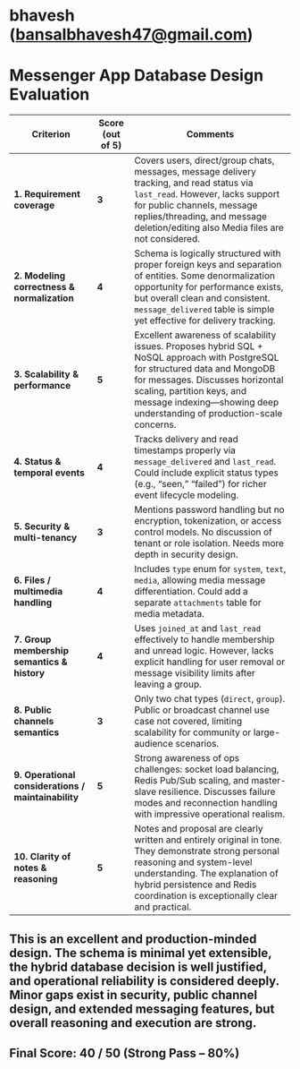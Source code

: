 # bhavesh (bansalbhavesh47@gmail.com)

# Messenger App Database Design Evaluation

| **Criterion**                                       | **Score (out of 5)** | **Comments**                                                                                                                                                                                                                                                                          |
| --------------------------------------------------- | -------------------- | ------------------------------------------------------------------------------------------------------------------------------------------------------------------------------------------------------------------------------------------------------------------------------------- |
| **1. Requirement coverage**                         | **3**                | Covers users, direct/group chats, messages, message delivery tracking, and read status via `last_read`. However, lacks support for public channels, message replies/threading, and message deletion/editing also Media files are not considered.                                                                            |
| **2. Modeling correctness & normalization**         | **4**                | Schema is logically structured with proper foreign keys and separation of entities. Some denormalization opportunity for performance exists, but overall clean and consistent. `message_delivered` table is simple yet effective for delivery tracking.                                |
| **3. Scalability & performance**                    | **5**                | Excellent awareness of scalability issues. Proposes hybrid SQL + NoSQL approach with PostgreSQL for structured data and MongoDB for messages. Discusses horizontal scaling, partition keys, and message indexing—showing deep understanding of production-scale concerns.               |
| **4. Status & temporal events**                     | **4**                | Tracks delivery and read timestamps properly via `message_delivered` and `last_read`. Could include explicit status types (e.g., “seen,” “failed”) for richer event lifecycle modeling.                                                                                               |
| **5. Security & multi-tenancy**                     | **3**                | Mentions password handling but no encryption, tokenization, or access control models. No discussion of tenant or role isolation. Needs more depth in security design.                                                                                                                 |
| **6. Files / multimedia handling**                  | **4**                | Includes `type` enum for `system`, `text`, `media`, allowing media message differentiation. Could add a separate `attachments` table for media metadata.                                                                                                                               |
| **7. Group membership semantics & history**         | **4**                | Uses `joined_at` and `last_read` effectively to handle membership and unread logic. However, lacks explicit handling for user removal or message visibility limits after leaving a group.                                                                                              |
| **8. Public channels semantics**                    | **3**                | Only two chat types (`direct`, `group`). Public or broadcast channel use case not covered, limiting scalability for community or large-audience scenarios.                                                                                                                             |
| **9. Operational considerations / maintainability** | **5**                | Strong awareness of ops challenges: socket load balancing, Redis Pub/Sub scaling, and master-slave resilience. Discusses failure modes and reconnection handling with impressive operational realism.                                                                                   |
| **10. Clarity of notes & reasoning**                | **5**                | Notes and proposal are clearly written and entirely original in tone. They demonstrate strong personal reasoning and system-level understanding. The explanation of hybrid persistence and Redis coordination is exceptionally clear and practical.                                     |

## This is an excellent and production-minded design. The schema is minimal yet extensible, the hybrid database decision is well justified, and operational reliability is considered deeply. Minor gaps exist in security, public channel design, and extended messaging features, but overall reasoning and execution are strong.

## **Final Score: 40 / 50 (Strong Pass – 80%)**
